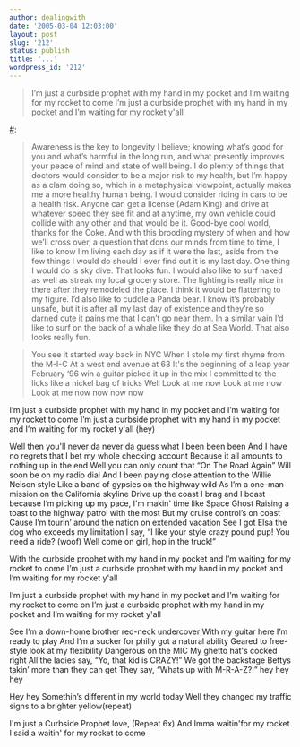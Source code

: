 ```yaml
---
author: dealingwith
date: '2005-03-04 12:03:00'
layout: post
slug: '212'
status: publish
title: '...'
wordpress_id: '212'
---
```


> I’m just a curbside prophet with my hand in my pocket and I’m waiting for my
rocket to come I’m just a curbside prophet with my hand in my pocket and I’m
waiting for my rocket y'all


[#][1]:

> Awareness is the key to longevity I believe; knowing what’s good for you and
what’s harmful in the long run, and what presently improves your peace of mind
and state of well being. I do plenty of things that doctors would consider to
be a major risk to my health, but I’m happy as a clam doing so, which in a
metaphysical viewpoint, actually makes me a more healthy human being. I would
consider riding in cars to be a health risk. Anyone can get a license (Adam
King) and drive at whatever speed they see fit and at anytime, my own vehicle
could collide with any other and that would be it. Good-bye cool world, thanks
for the Coke. And with this brooding mystery of when and how we’ll cross over,
a question that dons our minds from time to time, I like to know I’m living
each day as if it were the last, aside from the few things I would do should I
ever find out it is my last day. One thing I would do is sky dive. That looks
fun. I would also like to surf naked as well as streak my local grocery store.
The lighting is really nice in there after they remodeled the place. I think
it would be flattering to my figure. I’d also like to cuddle a Panda bear. I
know it’s probably unsafe, but it is after all my last day of existence and
they’re so darned cute it pains me that I can’t go near them. In a similar
vain I’d like to surf on the back of a whale like they do at Sea World. That
also looks really fun.


> You see it started way back in NYC When I stole my first rhyme from the
M-I-C At a west end avenue at 63 It's the beginning of a leap year February
‘96 win a guitar picked it up in the mix I committed to the licks like a
nickel bag of tricks Well Look at me now Look at me now Look at me now now now
now

I’m just a curbside prophet with my hand in my pocket and I’m waiting for my
rocket to come I’m just a curbside prophet with my hand in my pocket and I’m
waiting for my rocket y'all (hey)

Well then you'll never da never da guess what I been been been And I have no
regrets that I bet my whole checking account Because it all amounts to nothing
up in the end Well you can only count that “On The Road Again” Will soon be on
my radio dial And I been paying close attention to the Willie Nelson style
Like a band of gypsies on the highway wild As I’m a one-man mission on the
California skyline Drive up the coast I brag and I boast because I’m picking
up my pace, I'm makin' time like Space Ghost Raising a toast to the highway
patrol with the most But my cruise control’s on coast Cause I’m tourin’ around
the nation on extended vacation See I got Elsa the dog who exceeds my
limitation I say, “I like your style crazy pound pup! You need a ride? (woof)
Well come on girl, hop in the truck!”

With the curbside prophet with my hand in my pocket and I’m waiting for my
rocket to come I’m just a curbside prophet with my hand in my pocket and I’m
waiting for my rocket y'all

I’m just a curbside prophet with my hand in my pocket and I’m waiting for my
rocket to come on I’m just a curbside prophet with my hand in my pocket and
I’m waiting for my rocket y'all

See I’m a down-home brother red-neck undercover With my guitar here I’m ready
to play And I’m a sucker for philly got a natural ability Geared to free-style
look at my flexibility Dangerous on the MIC My ghetto hat's cocked right All
the ladies say, “Yo, that kid is CRAZY!” We got the backstage Bettys takin’
more than they can get They say, “Whats up with M-R-A-Z?!” hey hey hey

Hey hey Somethin’s different in my world today Well they changed my traffic
signs to a brighter yellow(repeat)

I'm just a Curbside Prophet love, (Repeat 6x) And Imma waitin'for my rocket I
said a waitin' for my rocket to come

   [1]: http://www.jasonmraz.com/journal.html

